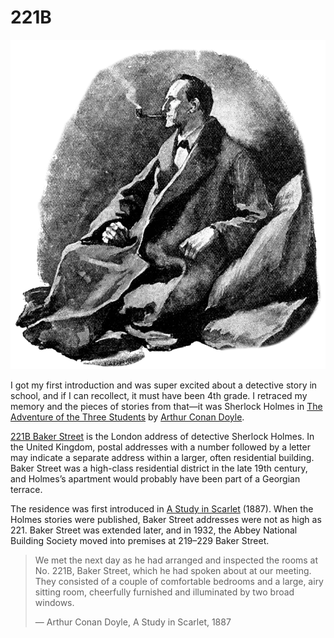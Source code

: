 # 221B

<img class="medium right" src="/static/2024/sherlock-holmes.webp" alt="Sherlock Holmes">

I got my first introduction and was super excited about a detective story in school, and if I can recollect, it must have been 4th grade. I retraced my memory and the pieces of stories from that—it was Sherlock Holmes in [The Adventure of the Three Students](https://en.wikipedia.org/wiki/The_Adventure_of_the_Three_Students) by [Arthur Conan Doyle](https://en.wikipedia.org/wiki/Arthur_Conan_Doyle).

[221B Baker Street](https://en.wikipedia.org/wiki/221B_Baker_Street) is the London address of detective Sherlock Holmes. In the United Kingdom, postal addresses with a number followed by a letter may indicate a separate address within a larger, often residential building. Baker Street was a high-class residential district in the late 19th century, and Holmes’s apartment would probably have been part of a Georgian terrace.

The residence was first introduced in [A Study in Scarlet](https://en.wikipedia.org/wiki/A_Study_in_Scarlet) (1887). When the Holmes stories were published, Baker Street addresses were not as high as 221. Baker Street was extended later, and in 1932, the Abbey National Building Society moved into premises at 219–229 Baker Street.

> We met the next day as he had arranged and inspected the rooms at No. 221B, Baker Street, which he had spoken about at our meeting. They consisted of a couple of comfortable bedrooms and a large, airy sitting room, cheerfully furnished and illuminated by two broad windows.
> 
> — Arthur Conan Doyle, A Study in Scarlet, 1887